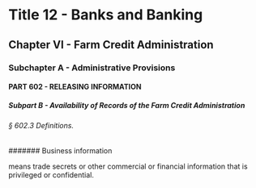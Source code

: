 
# Title 12 - Banks and Banking
## Chapter VI - Farm Credit Administration
### Subchapter A - Administrative Provisions
#### PART 602 - RELEASING INFORMATION
##### Subpart B - Availability of Records of the Farm Credit Administration
###### § 602.3 Definitions.
####### Business information

means trade secrets or other commercial or financial information that is privileged or confidential.
